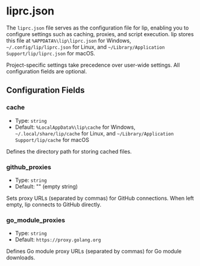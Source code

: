 # liprc.json

The `liprc.json` file serves as the configuration file for lip, enabling you to configure settings such as caching, proxies, and script execution. lip stores this file at `%APPDATA%\lip\liprc.json` for Windows, `~/.config/lip/liprc.json` for Linux, and `~/Library/Application Support/lip/liprc.json` for macOS.

Project-specific settings take precedence over user-wide settings. All configuration fields are optional.

## Configuration Fields

### cache

- Type: `string`
- Default: `%LocalAppData%\lip\cache` for Windows, `~/.local/share/lip/cache` for Linux, and `~/Library/Application Support/lip/cache` for macOS

Defines the directory path for storing cached files.

### github_proxies

- Type: `string`
- Default: "" (empty string)

Sets proxy URLs (separated by commas) for GitHub connections. When left empty, lip connects to GitHub directly.

### go_module_proxies

- Type: `string`
- Default: `https://proxy.golang.org`

Defines Go module proxy URLs (separated by commas) for Go module downloads.
